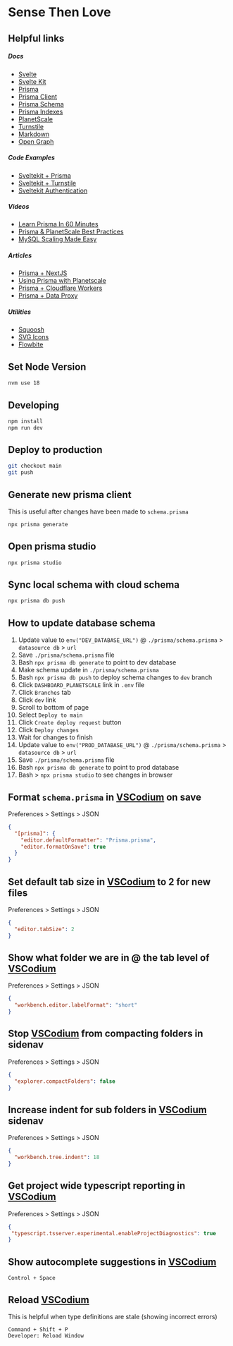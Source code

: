 # Sense Then Love

## Helpful links
##### Docs
- [Svelte](https://svelte.dev/docs)
- [Svelte Kit](https://kit.svelte.dev/docs/introduction)
- [Prisma](https://www.prisma.io/docs)
- [Prisma Client](https://www.prisma.io/docs/reference/api-reference/prisma-client-reference)
- [Prisma Schema](https://www.prisma.io/docs/concepts/components/prisma-schema)
- [Prisma Indexes](https://www.prisma.io/docs/concepts/components/prisma-schema/relations/relation-mode#indexes)
- [PlanetScale](https://planetscale.com/docs)
- [Turnstile](https://developers.cloudflare.com/turnstile/)
- [Markdown](https://www.markdownguide.org/basic-syntax)
- [Open Graph](https://ogp.me/)

##### Code Examples
- [Sveltekit + Prisma](https://github.com/prisma/prisma-examples/tree/latest/typescript/rest-sveltekit)
- [Sveltekit + Turnstile](https://github.com/ghostdevv/svelte-turnstile)
- [Sveltekit Authentication](https://github.com/huntabyte/sveltekit-protected-routes/tree/final-code)

##### Videos
- [Learn Prisma In 60 Minutes](https://www.youtube.com/watch?v=RebA5J-rlwg)
- [Prisma & PlanetScale Best Practices](https://www.youtube.com/watch?v=iaHt5_hg44c)
- [MySQL Scaling Made Easy](https://planetscale.com/events/mysql-scaling-made-easy/thank-you) 

##### Articles
- [Prisma + NextJS](https://www.prisma.io/docs/guides/database/troubleshooting-orm/help-articles/nextjs-prisma-client-dev-practices)
- [Using Prisma with Planetscale](https://www.prisma.io/docs/guides/database/using-prisma-with-planetscale)
- [Prisma + Cloudflare Workers](https://www.prisma.io/docs/guides/deployment/deployment-guides/deploying-to-cloudflare-workers)
- [Prisma + Data Proxy](https://www.prisma.io/docs/data-platform/data-proxy)

##### Utilities
- [Squoosh](https://squoosh.app)
- [SVG Icons](https://icones.js.org/collection/all)
- [Flowbite](https://flowbite-svelte.com/)

## Set Node Version
```bash
nvm use 18
```

## Developing
```bash
npm install
npm run dev
```

## Deploy to production
```bash
git checkout main
git push
```

## Generate new prisma client
This is useful after changes have been made to `schema.prisma`
```bash
npx prisma generate
```

## Open prisma studio
```bash
npx prisma studio
```

## Sync local schema with cloud schema
```bash
npx prisma db push
```

## How to update database schema
1. Update value to `env("DEV_DATABASE_URL")` @ `./prisma/schema.prisma` > `datasource db` > `url`
1. Save `./prisma/schema.prisma` file
1. Bash `npx prisma db generate` to point to dev database
1. Make schema update in `./prisma/schema.prisma`
1. Bash `npx prisma db push` to deploy schema changes to `dev` branch
1. Click `DASHBOARD_PLANETSCALE` link in `.env` file
1. Click `Branches` tab
1. Click `dev` link
1. Scroll to bottom of page
1. Select `Deploy to main`
1. Click `Create deploy request` button
1. Click `Deploy changes`
1. Wait for changes to finish
1. Update value to `env("PROD_DATABASE_URL")` @ `./prisma/schema.prisma` > `datasource db` > `url`
1. Save `./prisma/schema.prisma` file
1. Bash `npx prisma db generate` to point to prod database
1. Bash > `npx prisma studio` to see changes in browser


## Format `schema.prisma` in [VSCodium](https://vscodium.com/) on save
Preferences > Settings > JSON
```json
{
  "[prisma]": {
    "editor.defaultFormatter": "Prisma.prisma",
    "editor.formatOnSave": true
  }
}
```

## Set default tab size in [VSCodium](https://vscodium.com/) to 2 for new files
Preferences > Settings > JSON
```json
{
  "editor.tabSize": 2
}
```

## Show what folder we are in @ the tab level of [VSCodium](https://vscodium.com/)
Preferences > Settings > JSON
```json
{
  "workbench.editor.labelFormat": "short"
}
```

## Stop [VSCodium](https://vscodium.com/) from compacting folders in sidenav
Preferences > Settings > JSON
```json
{
  "explorer.compactFolders": false
}
```

## Increase indent for sub folders in [VSCodium](https://vscodium.com/) sidenav
Preferences > Settings > JSON
```json
{
  "workbench.tree.indent": 18
}
```

## Get project wide typescript reporting in [VSCodium](https://vscodium.com/)
Preferences > Settings > JSON
```json
{
 "typescript.tsserver.experimental.enableProjectDiagnostics": true
}
```

## Show autocomplete suggestions in [VSCodium](https://vscodium.com/)
```
Control + Space
```

## Reload [VSCodium](https://vscodium.com/)
This is helpful when type definitions are stale (showing incorrect errors)
```
Command + Shift + P
Developer: Reload Window
```
